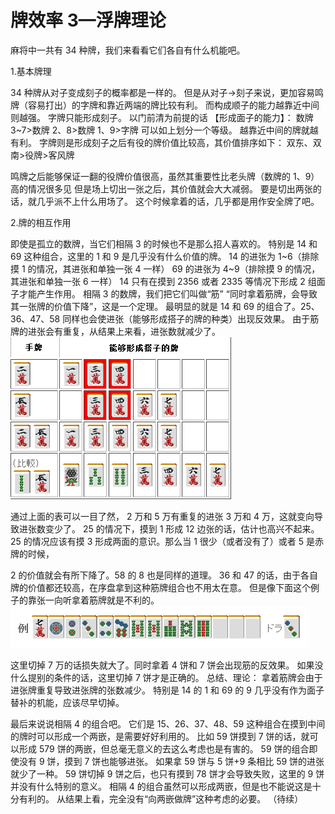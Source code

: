 # 牌效率 3—浮牌理论
 麻将中一共有 34 种牌，我们来看看它们各自有什么机能吧。

 1.基本牌理

  34 种牌从对子变成刻子的概率都是一样的。 但是从对子→刻子来说，更加容易鸣牌（容易打出）的字牌和靠近两端的牌比较有利。  而构成顺子的能力越靠近中间则越强。 字牌只能形成刻子。 以门前清为前提的话  【形成面子的能力】： 数牌 3~7>数牌 2、8>数牌 1、9>字牌 可以如上划分一个等级。 越靠近中间的牌就越有利。  字牌则是形成刻子之后有役的牌价值比较高，其价值排序如下： 双东、双南>役牌>客风牌

鸣牌之后能够保证一翻的役牌价值很高，虽然其重要性比老头牌（数牌的 1、9）高的情况很多见 但是场上切出一张之后，其价值就会大大减弱。 要是切出两张的话，就几乎派不上什么用场了。 这个时候拿着的话，几乎都是用作安全牌了吧。

 2.牌的相互作用

  即使是孤立的数牌，当它们相隔 3 的时候也不是那么招人喜欢的。 特别是 14 和 69 这种组合，这里的 1 和 9 是几乎没有什么价值的牌。  14 的进张为 1~6（排除摸 1 的情况，其进张和单独一张 4 一样） 69 的进张为 4~9（排除摸 9 的情况，其进张和单独一张 6 一样） 14 只有在摸到 2356 或者 2335 等情况下形成 2 组面子才能产生作用。  相隔 3 的数牌，我们把它们叫做“筋” “同时拿着筋牌，会导致其一张牌的价值下降”，这是一个定理。  最明显的就是 14 和 69 的组合了。25、36、47、58 同样也会使进张（能够形成搭子的牌的种类）出现反效果。  由于筋牌的进张会有重复，从结果上来看，进张数就减少了。
![image](./output/image_page43_5.png)

通过上面的表可以一目了然， 2 万和 5 万有重复的进张 3 万和 4 万，这就变向导致进张数变少了。  25 的情况下，摸到 1 形成 12 边张的话，估计也高兴不起来。 25 的情况应该有摸 3 形成两面的意识。那么当 1 很少（或者没有了）或者 5 是赤牌的时候，

2 的价值就会有所下降了。58 的 8 也是同样的道理。  36 和 47 的话，由于各自牌的价值都还较高，在序盘拿到这种筋牌组合也不用太在意。 但是像下面这个例子的靠张一向听拿着筋牌就是不利的。
![image](./output/image_page44_8.png)

这里切掉 7 万的话损失就大了。同时拿着 4 饼和 7 饼会出现筋的反效果。 如果没什么提别的条件的话，这里切掉 7 饼才是正确的。  总结、理论： 拿着筋牌会由于进张牌重复导致进张牌的张数减少。 特别是 14 的 1 和 69 的 9 几乎没有作为面子替补的机能，应该尽早切掉。

 最后来说说相隔 4 的组合吧。 它们是 15、26、37、48、59 这种组合在摸到中间的牌时可以形成一个两嵌，是需要好好利用的。  比如 59 饼摸到 7 饼的话，就可以形成 579 饼的两嵌，但总毫无意义的去这么考虑也是有害的。 59 饼的组合即使没有 9 饼，摸到 7 饼也能够进张。 如果拿 59 饼与 5 饼+9 条相比 59 饼的进张就少了一种。 59 饼切掉 9 饼之后，也只有摸到 78 饼才会导致失败，这里的 9 饼并没有什么特别的意义。  相隔 4 的组合虽然可以形成两嵌，但是也不能说这是十分有利的。 从结果上看，完全没有“向两嵌做牌”这种考虑的必要。   （待续）